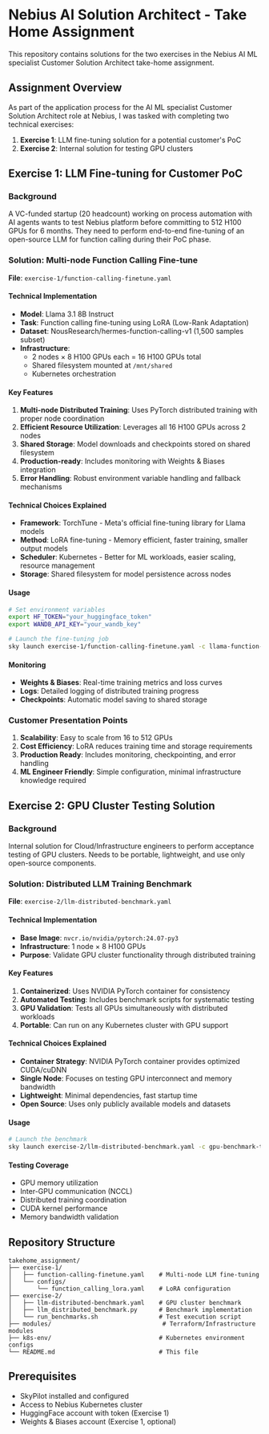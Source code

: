 # Nebius AI Solution Architect - Take Home Assignment

This repository contains solutions for the two exercises in the Nebius AI ML specialist Customer Solution Architect take-home assignment.

## Assignment Overview

As part of the application process for the AI ML specialist Customer Solution Architect role at Nebius, I was tasked with completing two technical exercises:

1. **Exercise 1**: LLM fine-tuning solution for a potential customer's PoC
2. **Exercise 2**: Internal solution for testing GPU clusters

## Exercise 1: LLM Fine-tuning for Customer PoC

### Background
A VC-funded startup (20 headcount) working on process automation with AI agents wants to test Nebius platform before committing to 512 H100 GPUs for 6 months. They need to perform end-to-end fine-tuning of an open-source LLM for function calling during their PoC phase.

### Solution: Multi-node Function Calling Fine-tune

**File**: `exercise-1/function-calling-finetune.yaml`

#### Technical Implementation

- **Model**: Llama 3.1 8B Instruct
- **Task**: Function calling fine-tuning using LoRA (Low-Rank Adaptation)
- **Dataset**: NousResearch/hermes-function-calling-v1 (1,500 samples subset)
- **Infrastructure**: 
  - 2 nodes × 8 H100 GPUs each = 16 H100 GPUs total
  - Shared filesystem mounted at `/mnt/shared`
  - Kubernetes orchestration

#### Key Features

1. **Multi-node Distributed Training**: Uses PyTorch distributed training with proper node coordination
2. **Efficient Resource Utilization**: Leverages all 16 H100 GPUs across 2 nodes
3. **Shared Storage**: Model downloads and checkpoints stored on shared filesystem
4. **Production-ready**: Includes monitoring with Weights & Biases integration
5. **Error Handling**: Robust environment variable handling and fallback mechanisms

#### Technical Choices Explained

- **Framework**: TorchTune - Meta's official fine-tuning library for Llama models
- **Method**: LoRA fine-tuning - Memory efficient, faster training, smaller output models
- **Scheduler**: Kubernetes - Better for ML workloads, easier scaling, resource management
- **Storage**: Shared filesystem for model persistence across nodes

#### Usage

```bash
# Set environment variables
export HF_TOKEN="your_huggingface_token"
export WANDB_API_KEY="your_wandb_key"

# Launch the fine-tuning job
sky launch exercise-1/function-calling-finetune.yaml -c llama-function-calling --env HF_TOKEN --env WANDB_API_KEY
```

#### Monitoring

- **Weights & Biases**: Real-time training metrics and loss curves
- **Logs**: Detailed logging of distributed training progress
- **Checkpoints**: Automatic model saving to shared storage

### Customer Presentation Points

1. **Scalability**: Easy to scale from 16 to 512 GPUs
2. **Cost Efficiency**: LoRA reduces training time and storage requirements
3. **Production Ready**: Includes monitoring, checkpointing, and error handling
4. **ML Engineer Friendly**: Simple configuration, minimal infrastructure knowledge required

## Exercise 2: GPU Cluster Testing Solution

### Background
Internal solution for Cloud/Infrastructure engineers to perform acceptance testing of GPU clusters. Needs to be portable, lightweight, and use only open-source components.

### Solution: Distributed LLM Training Benchmark

**File**: `exercise-2/llm-distributed-benchmark.yaml`

#### Technical Implementation

- **Base Image**: `nvcr.io/nvidia/pytorch:24.07-py3`
- **Infrastructure**: 1 node × 8 H100 GPUs
- **Purpose**: Validate GPU cluster functionality through distributed training

#### Key Features

1. **Containerized**: Uses NVIDIA PyTorch container for consistency
2. **Automated Testing**: Includes benchmark scripts for systematic testing
3. **GPU Validation**: Tests all GPUs simultaneously with distributed workloads
4. **Portable**: Can run on any Kubernetes cluster with GPU support

#### Technical Choices Explained

- **Container Strategy**: NVIDIA PyTorch container provides optimized CUDA/cuDNN
- **Single Node**: Focuses on testing GPU interconnect and memory bandwidth
- **Lightweight**: Minimal dependencies, fast startup time
- **Open Source**: Uses only publicly available models and datasets

#### Usage

```bash
# Launch the benchmark
sky launch exercise-2/llm-distributed-benchmark.yaml -c gpu-benchmark-test
```

#### Testing Coverage

- GPU memory utilization
- Inter-GPU communication (NCCL)
- Distributed training coordination
- CUDA kernel performance
- Memory bandwidth validation

## Repository Structure

```
takehome_assignment/
├── exercise-1/
│   ├── function-calling-finetune.yaml    # Multi-node LLM fine-tuning
│   └── configs/
│       └── function_calling_lora.yaml    # LoRA configuration
├── exercise-2/
│   ├── llm-distributed-benchmark.yaml    # GPU cluster benchmark
│   ├── llm_distributed_benchmark.py      # Benchmark implementation
│   └── run_benchmarks.sh                 # Test execution script
├── modules/                               # Terraform/Infrastructure modules
├── k8s-env/                              # Kubernetes environment configs
└── README.md                             # This file
```

## Prerequisites

- SkyPilot installed and configured
- Access to Nebius Kubernetes cluster
- HuggingFace account with token (Exercise 1)
- Weights & Biases account (Exercise 1, optional)

 